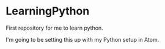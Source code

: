 # LearningPython
First repository for me to learn python.

I'm going to be setting this up with my Python setup in Atom.
